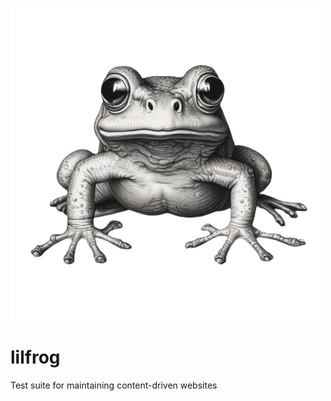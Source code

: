 ![Cute black and white drawing of a frog](/IMG_2212.png)
# lilfrog
Test suite for maintaining content-driven websites
